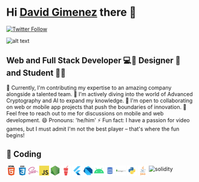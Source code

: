 # Hi [David Gimenez][website] there 👋

[![Twitter Follow](https://img.shields.io/twitter/follow/alejandrogmn?color=1DA1f2&logo=twitter&style=for-the-badge)](https://twiter.com/alejandrogmn)

![alt text](https://media.giphy.com/media/NHvv0Bo3oGq1eTBDd1/giphy.gif)

## Web and Full Stack Developer 💻📱 Designer 🎨 and Student 🧑‍🎓

🔭 Currently, I'm contributing my expertise to an amazing company alongside a talented team.
🌱 I'm actively diving into the world of Advanced Cryptography and AI to expand my knowledge.
👯 I'm open to collaborating on web or mobile app projects that push the boundaries of innovation.
💬 Feel free to reach out to me for discussions on mobile and web development.
😄 Pronouns: 'he/him'
⚡ Fun fact: I have a passion for video games, but I must admit I'm not the best player – that's where the fun begins!


## 🚀 Coding

[<img align="left" alt="HTML5" width="26px" style="margin-right: 3px" src="https://raw.githubusercontent.com/github/explore/80688e429a7d4ef2fca1e82350fe8e3517d3494d/topics/html/html.png" />][website]

[<img align="left" alt="CSS3" width="26px" style="margin-right: 3px" src="https://raw.githubusercontent.com/github/explore/80688e429a7d4ef2fca1e82350fe8e3517d3494d/topics/css/css.png" />][website]

[<img align="left" alt="sass" width="26px" style="margin-right: 3px" src="https://raw.githubusercontent.com/github/explore/80688e429a7d4ef2fca1e82350fe8e3517d3494d/topics/sass/sass.png" />][website]

[<img align="left" alt="JavaScript" width="26px" style="margin-right: 3px" src="https://raw.githubusercontent.com/github/explore/80688e429a7d4ef2fca1e82350fe8e3517d3494d/topics/javascript/javascript.png" />][website]

[<img align="left" alt="nodejs" width="26px" style="margin-right: 3px" src="https://raw.githubusercontent.com/github/explore/80688e429a7d4ef2fca1e82350fe8e3517d3494d/topics/nodejs/nodejs.png" />][website]

[<img align="left" alt="gulp" width="26px" style="margin-right: 3px" src="https://raw.githubusercontent.com/github/explore/80688e429a7d4ef2fca1e82350fe8e3517d3494d/topics/gulp/gulp.png" />][website]

[<img align="left" alt="flutter" width="26px" style="margin-right: 3px" src="https://raw.githubusercontent.com/github/explore/80688e429a7d4ef2fca1e82350fe8e3517d3494d/topics/flutter/flutter.png" />][website]

[<img align="left" alt="dart" width="26px" style="margin-right: 3px" src="https://raw.githubusercontent.com/github/explore/80688e429a7d4ef2fca1e82350fe8e3517d3494d/topics/dart/dart.png" />][website]

[<img align="left" alt="android" width="26px" style="margin-right: 3px" src="https://raw.githubusercontent.com/github/explore/80688e429a7d4ef2fca1e82350fe8e3517d3494d/topics/android/android.png" />][website]

[<img align="left" alt="sql" width="26px" style="margin-right: 3px" src="https://raw.githubusercontent.com/github/explore/80688e429a7d4ef2fca1e82350fe8e3517d3494d/topics/sql/sql.png" />][website]

[<img align="left" alt="mongodb" width="26px" style="margin-right: 3px" src="https://raw.githubusercontent.com/github/explore/80688e429a7d4ef2fca1e82350fe8e3517d3494d/topics/mongodb/mongodb.png" />][website]

[<img align="left" alt="python" width="26px" style="margin-right: 3px" src="https://raw.githubusercontent.com/github/explore/80688e429a7d4ef2fca1e82350fe8e3517d3494d/topics/python/python.png" />][website]

[<img align="left" alt="java" width="26px" style="margin-right: 3px" src="https://raw.githubusercontent.com/github/explore/80688e429a7d4ef2fca1e82350fe8e3517d3494d/topics/java/java.png" />][website]

[<img align="left" alt="solidity" height="26px" style="margin-right: 3px" src="https://cointral.com/wp-content/uploads/2019/11/solidity-nedir.png" />][website]

<br/>

<!-- ---
##🎧 Spotify Playing
 -->

<!-- links -->
[website]:https://holasoydavid.com/
